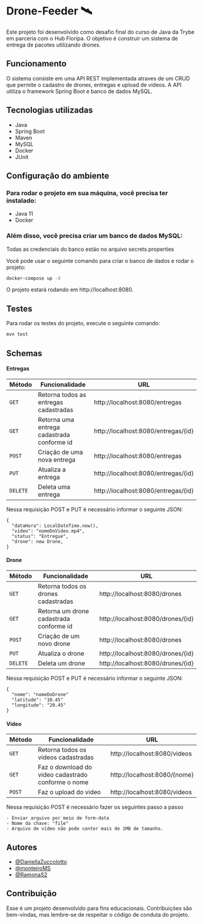 # Drone-Feeder 🛰
Este projeto foi desenvolvido como desafio final do curso de Java da Trybe em parceria com o Hub Floripa. O objetivo é construir um sistema de entrega de pacotes utilizando drones.

## Funcionamento
O sistema consiste em uma API REST implementada atraves de um CRUD que permite o cadastro de drones, entregas e upload de vídeos. A API utiliza o framework Spring Boot e banco de dados MySQL.

## Tecnologias utilizadas
* Java
* Spring Boot
* Maven
* MySQL
* Docker
* JUnit

## Configuração do ambiente

### Para rodar o projeto em sua máquina, você precisa ter instalado:
* Java 11
* Docker

### Além disso, você precisa criar um banco de dados MySQL:

Todas as credenciais do banco estão no arquivo secrets.properties

Você pode usar o seguinte comando para criar o banco de dados e rodar o projeto:

```bash
docker-compose up -d
```

O projeto estará rodando em http://localhost:8080.

## Testes

Para rodar os testes do projeto, execute o seguinte comando:

```bash
mvn test
```

## Schemas

#### Entregas

| Método | Funcionalidade | URL |
|---|---|---|
| `GET` | Retorna todos as entregas cadastradas | http://localhost:8080/entregas |
| `GET` | Retorna uma entrega cadastrada conforme id | http://localhost:8080/entregas/{id} |
| `POST` | Criação de uma nova entrega | http://localhost:8080/entregas |
| `PUT` | Atualiza a entrega | http://localhost:8080/entregas/{id} |
| `DELETE` | Deleta uma entrega | http://localhost:8080/entregas/{id} |

Nessa requisição POST e PUT é necessário informar o seguinte JSON:

```
{
  "dataHora": LocalDateTime.now(),
  "video": "nomeDoVideo.mp4",
  "status": "Entregue",
  "drone": new Drone,
}

```

#### Drone

| Método | Funcionalidade | URL |
|---|---|---|
| `GET` | Retorna todos os drones cadastradas | http://localhost:8080/drones |
| `GET` | Retorna um drone cadastrada conforme id | http://localhost:8080/drones/{id} |
| `POST` | Criação de um novo drone | http://localhost:8080/drones |
| `PUT` | Atualiza o drone | http://localhost:8080/drones/{id} |
| `DELETE` | Deleta um drone | http://localhost:8080/drones/{id} |

Nessa requisição POST e PUT é necessário informar o seguinte JSON:

```
{
  "nome": "nomeDoDrone"
  "latitude": "10.45"
  "longitude": "20.45"
}
```

#### Video

| Método | Funcionalidade | URL |
|---|---|---|
| `GET` | Retorna todos os videos cadastradas | http://localhost:8080/videos |
| `GET` | Faz o download do video cadastrado conforme o nome | http://localhost:8080/{nome} |
| `POST` | Faz o upload do video | http://localhost:8080/videos |

Nessa requisição POST é necessário fazer os seguintes passo a passo

```
- Enviar arquivo por meio de form-data
- Nome da chave: "file"
- Arquivo de vídeo não pode conter mais de 1MB de tamanho.
```

## Autores

- [@DaniellaZuccolotto](https://github.com/DaniellaZuccolotto)
- [@monteiroMS](https://github.com/monteiroMS)
- [@RamonaS2](https://github.com/RamonaS2)

## Contribuição
Esse é um projeto desenvolvido para fins educacionais. Contribuições são bem-vindas, mas lembre-se de respeitar o código de conduta do projeto.
